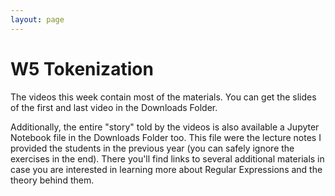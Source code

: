 ```yaml
---
layout: page
---
```



W5 Tokenization
===============

The videos this week contain most of the materials. You can get the slides of
the first and last video in the Downloads Folder.

Additionally, the entire "story" told by the videos is also available a Jupyter
Notebook file in the Downloads Folder too. This file were the lecture notes I
provided the students in the previous year (you can safely ignore the exercises
in the end). There you'll find links to several additional materials in case you
are interested in learning more about Regular Expressions and the theory behind
them.
